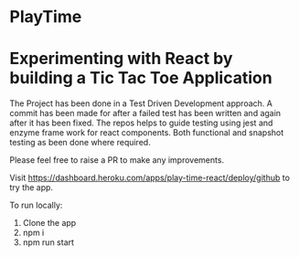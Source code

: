 # PlayTime

# Experimenting with React by building a Tic Tac Toe Application

The Project has been done in a Test Driven Development approach. 
A commit has been made for after a failed test has been written and again after it has been fixed. 
The repos helps to guide testing using jest and enzyme frame work for react components.
Both functional and snapshot testing as been done where required. 

Please feel free to raise a PR to make any improvements. 

Visit https://dashboard.heroku.com/apps/play-time-react/deploy/github to try the app. 

To run locally: 
1) Clone the app 
2) npm i 
3) npm run start 
